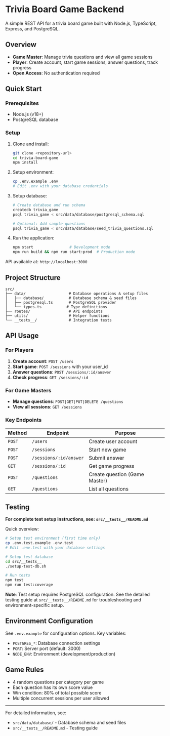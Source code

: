 # Trivia Board Game Backend

A simple REST API for a trivia board game built with Node.js, TypeScript, Express, and PostgreSQL.

## Overview
- **Game Master**: Manage trivia questions and view all game sessions
- **Player**: Create account, start game sessions, answer questions, track progress
- **Open Access**: No authentication required

## Quick Start

### Prerequisites
- Node.js (v18+)
- PostgreSQL database

### Setup
1. Clone and install:
   ```bash
   git clone <repository-url>
   cd trivia-board-game
   npm install
   ```

2. Setup environment:
   ```bash
   cp .env.example .env
   # Edit .env with your database credentials
   ```

3. Setup database:
   ```bash
   # Create database and run schema
   createdb trivia_game
   psql trivia_game < src/data/database/postgresql_schema.sql
   
   # Optional: Add sample questions
   psql trivia_game < src/data/database/seed_trivia_questions.sql
   ```

4. Run the application:
   ```bash
   npm start                # Development mode
   npm run build && npm run start:prod  # Production mode
   ```

API available at: `http://localhost:3000`

## Project Structure

```
src/
├── data/                   # Database operations & setup files
│   ├── database/           # Database schema & seed files
│   ├── postgresql.ts       # PostgreSQL provider
│   └── types.ts           # Type definitions
├── routes/                 # API endpoints
├── utils/                  # Helper functions
└── __tests__/              # Integration tests
```

## API Usage

### For Players
1. **Create account**: `POST /users` 
2. **Start game**: `POST /sessions` with your user_id
3. **Answer questions**: `POST /sessions/:id/answer`
4. **Check progress**: `GET /sessions/:id`

### For Game Masters
- **Manage questions**: `POST|GET|PUT|DELETE /questions`
- **View all sessions**: `GET /sessions`

### Key Endpoints

| Method | Endpoint | Purpose |
|--------|----------|---------|
| `POST` | `/users` | Create user account |
| `POST` | `/sessions` | Start new game |
| `POST` | `/sessions/:id/answer` | Submit answer |
| `GET` | `/sessions/:id` | Get game progress |
| `POST` | `/questions` | Create question (Game Master) |
| `GET` | `/questions` | List all questions |

## Testing

**For complete test setup instructions, see: `src/__tests__/README.md`**

Quick overview:
```bash
# Setup test environment (first time only)
cp .env.test.example .env.test
# Edit .env.test with your database settings

# Setup test database
cd src/__tests__
./setup-test-db.sh

# Run tests
npm test
npm run test:coverage
```

**Note**: Test setup requires PostgreSQL configuration. See the detailed testing guide at `src/__tests__/README.md` for troubleshooting and environment-specific setup.

## Environment Configuration

See `.env.example` for configuration options. Key variables:
- `POSTGRES_*`: Database connection settings
- `PORT`: Server port (default: 3000)
- `NODE_ENV`: Environment (development/production)

## Game Rules

- 4 random questions per category per game
- Each question has its own score value
- Win condition: 80% of total possible score
- Multiple concurrent sessions per user allowed

---

For detailed information, see:
- `src/data/database/` - Database schema and seed files
- `src/__tests__/README.md` - Testing guide 